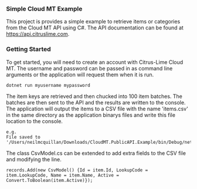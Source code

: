 ### Simple Cloud MT Example 

This project is provides a simple example to retrieve items or categories from the Cloud MT API using C#. 
The API documentation can be found at https://api.citruslime.com.

### Getting Started

To get started, you will need to create an account with Citrus-Lime Cloud MT. The username and password can be passed in as command line arguments or the application will request them when it is run.

```
dotnet run myusername mypassword
```

The item keys are retrieved and then chucked into 100 item batches. The batches are then sent to the API and the results are written to the console.
The application will output the items to a CSV file with the name 'items.csv' in the same directory as the application binarys files and write this file location to the console.

```
e.g.
File saved to '/Users/neilmcquillan/Downloads/CloudMT.PublicAPI.Example/bin/Debug/net8.0/items.csv'
```

The class CsvModel.cs can be extended to add extra fields to the CSV file and modifying the line.

```
records.Add(new CsvModel() {Id = item.Id, LookupCode = item.LookupCode, Name = item.Name, Active = Convert.ToBoolean(item.Active)});
```

